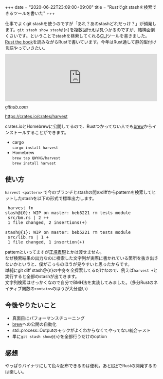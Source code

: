+++
date = "2020-06-22T23:09:00+09:00"
title = "Rustでgit stashを検索できるツールを書いた"
+++

<body>
<p>仕事でよくgit stashを使うのですが「あれ？あのstashどれだっけ？」が頻発します。<code>git stash show stash@{n}</code>を複数回行えば見つかるのですが、結構面倒くさいです。ということでstashを検索してくれる<a class="keyword" href="http://d.hatena.ne.jp/keyword/CLI">CLI</a>ツールを書きました。<br>
<a href="https://doc.rust-jp.rs/book/second-edition/">Rust the book</a>を読みながらRustで書いています。今年はRust通して静的型付け言語やっていきたい。
<iframe src="https://hatenablog-parts.com/embed?url=https%3A%2F%2Fgithub.com%2FQWYNG%2Fharvest" title="QWYNG/harvest" class="embed-card embed-webcard" scrolling="no" frameborder="0" style="display: block; width: 100%; height: 155px; max-width: 500px; margin: 10px 0px;"></iframe><cite class="hatena-citation"><a href="https://github.com/QWYNG/harvest">github.com</a></cite></p>

<p><a href="https://crates.io/crates/harvest">https://crates.io/crates/harvest</a></p>

<p>crates.ioとHomebrewに公開してるので、Rustつかってない人でも<a class="keyword" href="http://d.hatena.ne.jp/keyword/brew">brew</a>からインストールすることができます。</p>

<ul>
<li>cargo<br>
<code>cargo install harvest</code>
</li>
<li>Homebrew<br>
<code>brew tap QWYNG/harvest</code><br>
<code>brew install harvest</code>
</li>
</ul>


<h2>使い方</h2>

<p><code>harvest &lt;pattern&gt;</code>
で今のブランチとstashの間のdiffからpatternを検索してヒットしたstashを以下の形式で標準出力します。</p>

<pre class="code" data-lang="" data-unlink> harvest fn
stash@{0}: WIP on master: beb5221 rm tests module
 src/bm.rs | 2 ++
 1 file changed, 2 insertions(+)

stash@{1}: WIP on master: beb5221 rm tests module
 src/lib.rs | 1 +
 1 file changed, 1 insertion(+) </pre>


<p>patternといってますが<a class="keyword" href="http://d.hatena.ne.jp/keyword/%C0%B5%B5%AC%C9%BD%B8%BD">正規表現</a>とかは渡せません。<br>
なぜ検索結果の出力なのに検索した文字列が実際に書かれている箇所を抜き出さないかというと、僕がこっちのほうが見やすいと思ったからです。<br>
単純にgit diff stash＠{n}の中身を全探索してるだけなので、例えば<code>harvest +</code>と実行すると全部のstashが出てきます。<br>
文字列検索はせっかくなので自分でBMH法を実装してみました。（多分Rustのネイティブ関数の<code>contains</code>のほうが大分速い）</p>

<h2>今後やりたいこと</h2>

<ul>
<li>真面目にパフォーマンスチューニング</li>
<li>
<a class="keyword" href="http://d.hatena.ne.jp/keyword/brew">brew</a>への公開の自動化</li>
<li>std::process::Outputのモックがよくわからなくてやってない統合テスト</li>
<li>単に<code>git stash show@{n}</code>を全部行うだけのoption</li>
</ul>


<h2>感想</h2>

<p>やっぱりバイナリにして色々配布できるのは便利。あと<a class="keyword" href="http://d.hatena.ne.jp/keyword/IDE">IDE</a>でRustの開発するのは楽しい。</p>
</body>
